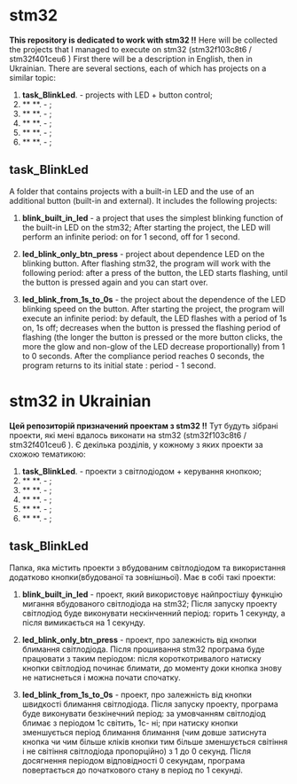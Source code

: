 # stm32


**This repository is dedicated to work with stm32 !!**
Here will be collected the projects that I managed to execute on stm32 (stm32f103c8t6 / stm32f401ceu6 ) First there will be a description in English, then in Ukrainian. There are several sections, each of which has projects on a similar topic:

1. **task_BlinkLed**. - projects with LED + button control;
2. ** **. - ;
3. ** **. - ;
4. ** **. - ;
5. ** **. - ;
6. ** **. - ; 


## task_BlinkLed 
A folder that contains projects with a built-in LED and the use of an additional button (built-in and external).
It includes the following projects:

1. **blink_built_in_led** - a project that uses the simplest blinking function of the built-in LED on the stm32;
After starting the project, the LED will perform an infinite period: on for 1 second, off for 1 second. 
   
2. **led_blink_only_btn_press** - project about dependence LED on the blinking button.
After flashing stm32, the program will work with the following period: after a press of the button, the LED starts flashing, until the button is pressed again and you can start over.


3. **led_blink_from_1s_to_0s** - the project about the dependence of the LED blinking speed on the button.
After starting the project, the program will execute an infinite period: by default, the LED flashes with a period of 1s on, 1s off; decreases when the button is pressed
the flashing period of flashing (the longer the button is pressed or the more button clicks, the more the glow and non-glow of the LED decrease proportionally) from 1 to 0 seconds.
 After the compliance period reaches 0 seconds, the program returns to its initial state : period - 1 second.




# stm32 in Ukrainian

**Цей репозиторій призначений проектам з stm32 !!**
Тут будуть зібрані проекти, які мені вдалось виконати на stm32 (stm32f103c8t6 / stm32f401ceu6 ). Є декілька розділів, у кожному з яких проекти за схожою тематикою:

1. **task_BlinkLed**. - проекти з світлодіодом + керування кнопкою;
2. ** **. - ;
3. ** **. - ;
4. ** **. - ;
5. ** **. - ;
6. ** **. - ; 


## task_BlinkLed 
Папка, яка містить проекти з вбудованим світлодіодом та використання додатково кнопки(вбудованої та зовнішньої).
Має в собі такі проекти:

1. **blink_built_in_led** - проект, який використовує найпростішу функцію мигання вбудованого світлодіода на stm32;
Після запуску проекту світлодіод буде виконувати нескінченний період: горить 1 секунду, а після вимикається на 1 секунду.
   

2. **led_blink_only_btn_press** - проект, про залежність від кнопки блимання світлодіода.
Після прошивання stm32 програма буде працювати з таким періодом: після короткотривалого натиску кнопки світлодіод починає блимати,
до моменту доки кнопка знову не натиснеться і можна почати спочатку.


3. **led_blink_from_1s_to_0s** - проект, про залежність від кнопки швидкості блимання світлодіода.
Після запуску проекту, програма буде виконувати безкінечний період: за умовчанням світлодіод блимає з періодом 1с світить, 1с- ні; при натиску кнопки зменшується
період блимання блимання (чим довше затиснута кнопка чи чим більше кліків кнопки тим більше зменшується світіння і не світіння світлодіода пропорційно) з 1 до 0 секунд.
 Після досягнення періодом відповідності 0 секундам, програма повертається до початкового стану в період по 1 секунді.


